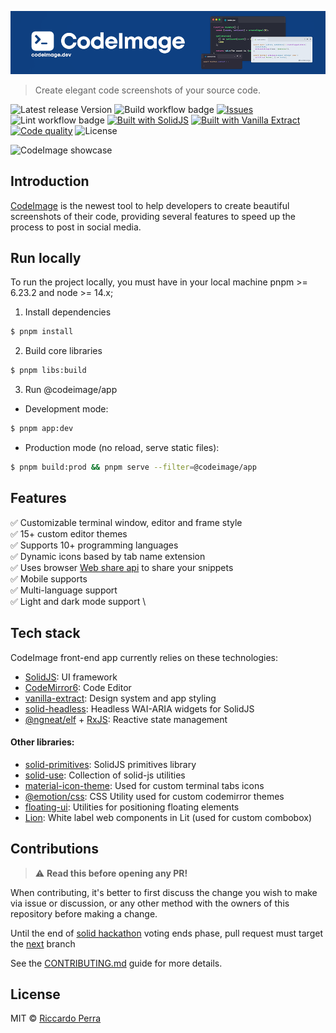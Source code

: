 ![CodeImage logo](banner.png)

> Create elegant code screenshots of your source code.

![Latest release Version](https://img.shields.io/badge/dynamic/json?color=success&label=Version&query=version&url=https%3A%2F%2Fraw.githubusercontent.com%2Friccardoperra%2Fcodeimage%2Fmain%2Fpackage.json)
![Build workflow badge](https://img.shields.io/github/workflow/status/riccardoperra/codeimage/Build)
[![Issues](https://img.shields.io/github/issues/riccardoperra/codeimage)](https://github.com/riccardoperra/codeimage/issues)
![Lint workflow badge](https://img.shields.io/github/workflow/status/riccardoperra/codeimage/Lint?label=lint)
[![Built with SolidJS](https://img.shields.io/badge/Built%20with-SolidJS-blue)](https://github.com/solidjs/solid)
[![Built with Vanilla Extract](https://img.shields.io/badge/Built%20with-Vanilla%20Extract-ff69b4)](https://github.com/seek-oss/vanilla-extract)
[![Code quality](https://img.shields.io/lgtm/grade/javascript/github/riccardoperra/codeimage)](https://lgtm.com/projects/g/riccardoperra/codeimage/alerts/?mode=list)
![License](https://img.shields.io/github/license/riccardoperra/codeimage)

![CodeImage showcase](https://i.imgur.com/9mrRo7n.gif)

## Introduction

[CodeImage](https://codeimage.dev) is the newest tool to help developers to create beautiful screenshots of their code, providing several
features to speed up the process to post in social media.

## Run locally

To run the project locally, you must have in your local machine pnpm >= 6.23.2 and node >= 14.x;

1. Install dependencies

```bash
$ pnpm install
```

2. Build core libraries

```bash
$ pnpm libs:build
```

3. Run @codeimage/app

- Development mode:
```bash
$ pnpm app:dev
```

- Production mode (no reload, serve static files):
```bash
$ pnpm build:prod && pnpm serve --filter=@codeimage/app
```

## Features

✅ Customizable terminal window, editor and frame style \
✅ 15+ custom editor themes \
✅ Supports 10+ programming languages \
✅ Dynamic icons based by tab name extension \
✅ Uses browser [Web share api](https://developer.mozilla.org/en-US/docs/Web/API/Navigator/share) to share your snippets \
✅ Mobile supports \
✅ Multi-language support \
✅ Light and dark mode support \

## Tech stack

CodeImage front-end app currently relies on these technologies:

- [SolidJS](https://github.com/solidjs/solid): UI framework
- [CodeMirror6](https://codemirror.net/6/): Code Editor
- [vanilla-extract](https://github.com/seek-oss/vanilla-extract): Design system and app styling
- [solid-headless](https://github.com/LXSMNSYC/solid-headless): Headless WAI-ARIA widgets for SolidJS
- [@ngneat/elf](https://github.com/ngneat/elf) + [RxJS](https://github.com/ReactiveX/rxjs): Reactive state management

#### Other libraries:

- [solid-primitives](https://github.com/solidjs-community/solid-primitives): SolidJS primitives library
- [solid-use](https://github.com/LXSMNSYC/solid-use): Collection of solid-js utilities
- [material-icon-theme](https://github.com/PKief/vscode-material-icon-theme): Used for custom terminal tabs icons
- [@emotion/css](https://github.com/emotion-js/emotion/tree/main/packages/css): CSS Utility used for custom codemirror themes
- [floating-ui](https://github.com/floating-ui/floating-ui/): Utilities for positioning floating elements
- [Lion](https://github.com/ing-bank/lion): White label web components in Lit (used for custom combobox)

## Contributions

> :warning: **Read this before opening any PR!**

When contributing, it's better to first discuss the change you wish to make via issue or discussion, or any other method with the owners of this repository before making a change.

Until the end of [solid hackathon](https://hack.solidjs.com/) voting ends phase, pull request must target the [next](https://github.com/riccardoperra/codeimage/tree/next) branch

See the [CONTRIBUTING.md](/CONTRIBUTING.md) guide for more details.

## License

MIT © [Riccardo Perra](https://github.com/riccardoperra)
